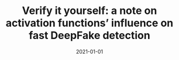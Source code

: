 ---
# Documentation: https://wowchemy.com/docs/managing-content/

title: 'Verify it yourself: a note on activation functions’ influence on fast DeepFake
  detection'
subtitle: ''
summary: ''
authors:
- Piotr Kawa
- Piotr Syga
tags: []
categories: []
date: '2021-01-01'
lastmod: 2022-10-07T05:43:11Z
featured: false
draft: false

# Featured image
# To use, add an image named `featured.jpg/png` to your page's folder.
# Focal points: Smart, Center, TopLeft, Top, TopRight, Left, Right, BottomLeft, Bottom, BottomRight.
image:
  caption: ''
  focal_point: ''
  preview_only: false

# Projects (optional).
#   Associate this post with one or more of your projects.
#   Simply enter your project's folder or file name without extension.
#   E.g. `projects = ["internal-project"]` references `content/project/deep-learning/index.md`.
#   Otherwise, set `projects = []`.
projects: []
publishDate: '2022-10-07T05:43:10.806341Z'
publication_types:
- '1'
abstract: ''
publication: '*Proceedings of the 18th International Conference on Security and Cryptography
  - SECRYPT*'
doi: 10.5220/0010581707790784
url_pdf: https://www.scitepress.org/Papers/2021/105817/105817.pdf
---
